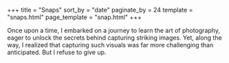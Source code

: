 +++
title = "Snaps"
sort_by = "date"
paginate_by = 24
template = "snaps.html"
page_template = "snap.html"
+++

Once upon a time, I embarked on a journey to learn the art of photography, eager to unlock the secrets behind capturing striking images. Yet, along the way, I realized that capturing such visuals was far more challenging than anticipated. But I refuse to give up.
